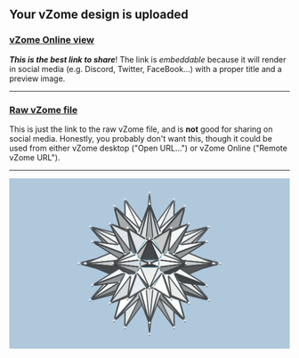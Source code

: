 ## Your vZome design is uploaded

### [vZome Online view][embed]

***This is the best link to share***!  The link is *embeddable* because it will render in social media (e.g. Discord, Twitter, FaceBook...) with a proper title and a preview image.

---

### [Raw vZome file][raw]

This is just the link to the raw vZome file, and is **not** good for
sharing on social media.
Honestly, you probably don't want this, though it could be used from either
vZome desktop ("Open URL...") or vZome Online ("Remote vZome URL").

---

![Image](<Dodeca-deca-inverted.png>)


[embed]: <https://vzome.com/app/embed.py?url=https://raw.githubusercontent.com/John-Kostick/vzome-sharing/main/2021/11/14/09-08-48-Dodeca-deca-inverted/Dodeca-deca-inverted.vZome>
[raw]: <https://raw.githubusercontent.com/John-Kostick/vzome-sharing/main/2021/11/14/09-08-48-Dodeca-deca-inverted/Dodeca-deca-inverted.vZome>
